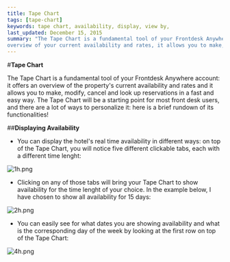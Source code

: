 ```yaml
---
title: Tape Chart
tags: [tape-chart]
keywords: tape chart, availability, display, view by,
last_updated: December 15, 2015
summary: "The Tape Chart is a fundamental tool of your Frontdesk Anywhere account: it offers an
overview of your current availability and rates, it allows you to make, modify and cancel reservations in a fast and easy way, it offers a quick guest look up."
---
```



#**Tape Chart**  


The Tape Chart is a fundamental tool of your Frontdesk Anywhere account: it offers an overview of the property's current availability and rates and it allows you to make, modify, cancel and look up reservations in a fast and easy way. The Tape Chart will be a starting point for most front desk users, and there are a lot of ways to personalize it: here is a brief rundown of its functionalities!  


##**Displaying Availability**  

 - You can display the hotel's real time availability in different ways: on top of the Tape Chart, you will notice five different clickable tabs, each with a different time lenght:  


![1h.png]({{site.baseurl}}/images/1h.png)   



 - Clicking on any of those tabs will bring your Tape Chart to show availability for the time lenght of your choice. In the example below, I have chosen to show all availability for 15 days:  


![2h.png]({{site.baseurl}}/images/2h.png)  



 - You can easily see for what dates you are showing availability and what is the corresponding day of the week by looking at the first row on top of the Tape Chart:
 

![4h.png]({{site.baseurl}}/images/4h.png)  
 
 








